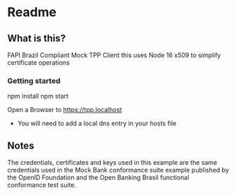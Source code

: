 # Readme

## What is this?

FAPI Brazil Compliant Mock TPP Client this uses Node 16 x509 to simplify certificate operations

### Getting started

npm install
npm start

Open a Browser to <https://tpp.localhost>

- You will need to add a local dns entry in your hosts file

## Notes

The credentials,  certificates and keys used in this example are the same credentials used in the Mock Bank conformance suite example published by the OpenID Foundation and the Open Banking Brasil functional conformance test suite.
